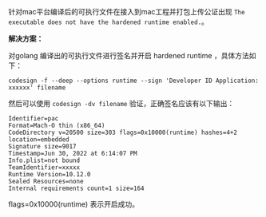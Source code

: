 针对mac平台编译后的可执行文件在接入到mac工程并打包上传公证出现 `The executable does not have the hardened runtime enabled.`。

**解决方案：**

对golang 编译出的可执行文件进行签名并开启 hardened runtime ，具体方法如下：

    codesign -f --deep --options runtime --sign 'Developer ID Application: xxxxxx' filename

然后可以使用  `codesign -dv filename` 验证，正确签名应该有以下输出：

    Identifier=pac
    Format=Mach-O thin (x86_64)
    CodeDirectory v=20500 size=303 flags=0x10000(runtime) hashes=4+2 location=embedded
    Signature size=9017
    Timestamp=Jun 30, 2022 at 6:14:07 PM
    Info.plist=not bound
    TeamIdentifier=xxxxx
    Runtime Version=10.12.0
    Sealed Resources=none
    Internal requirements count=1 size=164

flags=0x10000(runtime) 表示开启成功。